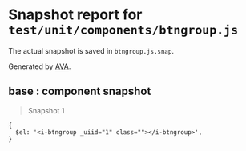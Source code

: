 # Snapshot report for `test/unit/components/btngroup.js`

The actual snapshot is saved in `btngroup.js.snap`.

Generated by [AVA](https://ava.li).

## base : component snapshot

> Snapshot 1

    {
      $el: '<i-btngroup _uiid="1" class=""></i-btngroup>',
    }
